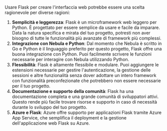 Usare Flask per creare l'interfaccia web potrebbe essere una scelta ragionevole per diverse ragioni:

1. **Semplicità e leggerezza**: Flask è un microframework web leggero per Python. È progettato per essere semplice da usare e facile da imparare. Data la natura specifica e mirata del tuo progetto, potresti non aver bisogno di tutte le funzionalità più avanzate di framework più complessi.
2. **Integrazione con Nebula e Python**: Dal momento che Nebula è scritto in Go e Python è il linguaggio preferito per questo progetto, Flask offre una buona integrazione con Python. Puoi facilmente scrivere le funzioni necessarie per interagire con Nebula utilizzando Python.
3. **Flessibilità**: Flask è altamente flessibile e modulare. Puoi aggiungere le estensioni necessarie per gestire l'autenticazione, la gestione delle sessioni e altre funzionalità senza dover adottare un intero framework con funzionalità preconfezionate che potrebbero non essere necessarie per il tuo progetto.
4. **Documentazione e supporto della comunità**: Flask ha una documentazione completa e una grande comunità di sviluppatori attivi. Questo rende più facile trovare risorse e supporto in caso di necessità durante lo sviluppo del tuo progetto.
5. **Azure e Flask**: Azure offre supporto per applicazioni Flask tramite Azure App Service, che semplifica il deployment e la gestione dell'applicazione web Flask su Azure.